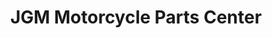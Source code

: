 ---
title: "JGM Motorcycle Parts Center"
url: /cabanatuan-city/jgm-motorcycle-parts-center/
shop: Allgemein
---